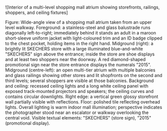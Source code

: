 ![Interior of a multi-level shopping mall atrium showing storefronts, railings, shoppers, and ceiling fixtures] 

Figure: Wide-angle view of a shopping mall atrium taken from an upper level walkway. Foreground: a stainless-steel and glass balustrade runs diagonally left-to-right; immediately behind it stands an adult in a maroon short-sleeve uniform jacket with light-coloured trim and an ID badge clipped to the chest pocket, holding items in the right hand. Midground (right): a brightly lit SKECHERS store with a large illuminated blue-and-white "SKECHERS" sign above the entrance; inside the store are shoe displays and at least two shoppers near the doorway. A red diamond-shaped promotional sign near the store entrance displays the numerals "2015". Midground (centre-left): an open multi-tier atrium with multiple balconies and glass railings showing other stores and lit shopfronts on the second and third levels; several shoppers are visible at those balconies. Background and ceiling: recessed ceiling lights and a long white ceiling panel with exposed track-mounted projectors and speakers; the ceiling curves and contains circular downlights. Right edge: a vertical green glossy storefront wall partially visible with reflections. Floor: polished tile reflecting overhead lights. Overall lighting is warm indoor mall illumination; perspective indicates the photographer stood near an escalator or walkway overlooking the central void. Visible textual elements: "SKECHERS" (store sign), "2015" (promotional display).

